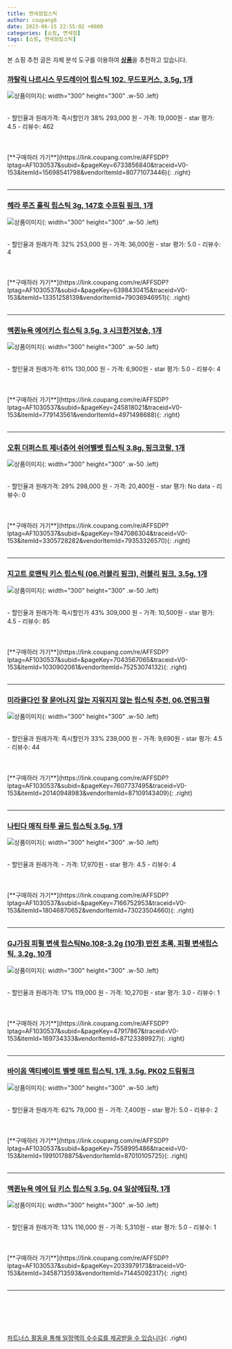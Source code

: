 ```yaml
---
title: 면세점립스틱
author: coupang6
date: 2023-06-15 22:55:02 +0800
categories: [쇼핑, 면세점]
tags: [쇼핑, 면세점립스틱]
---
```


본 쇼핑 추천 글은 자체 분석 도구를 이용하여 [**상품**](https://link.coupang.com/a/bao1ui)을 추천하고 있습니다.

### [까탈릭 나르시스 무드레이어 립스틱 102. 무드포커스, 3.5g, 1개](https://link.coupang.com/re/AFFSDP?lptag=AF1030537&subid=&pageKey=6733856840&traceid=V0-153&itemId=15698541798&vendorItemId=80771073446)

![상품이미지](https://thumbnail10.coupangcdn.com/thumbnails/remote/230x230ex/image/vendor_inventory/8ee7/44b2fb8a5147b56c10beba4da06fcf6f4ef7def4d24393dbbfee3166eeed.jpg){: width="300" height="300" .w-50 .left}


<br>
- 할인율과 원래가격: 즉시할인가 38%  293,000   원
- 가격: 19,000원
- star 평가: 4.5
- 리뷰수: 462
<br>
<br>
<br>
<br>
[**구매하러 가기**](https://link.coupang.com/re/AFFSDP?lptag=AF1030537&subid=&pageKey=6733856840&traceid=V0-153&itemId=15698541798&vendorItemId=80771073446){: .right}
<br>
<br>

---

### [헤라 루즈 홀릭 립스틱 3g, 147호 수프림 핑크, 1개](https://link.coupang.com/re/AFFSDP?lptag=AF1030537&subid=&pageKey=6398430415&traceid=V0-153&itemId=13351258139&vendorItemId=79036946951)

![상품이미지](https://thumbnail9.coupangcdn.com/thumbnails/remote/230x230ex/image/retail/images/2616112930603434-6c45cead-268f-47c9-956d-e1b3fb3d4da5.jpg){: width="300" height="300" .w-50 .left}


<br>
- 할인율과 원래가격: 32%  253,000   원
- 가격: 36,000원
- star 평가: 5.0
- 리뷰수: 4
<br>
<br>
<br>
<br>
[**구매하러 가기**](https://link.coupang.com/re/AFFSDP?lptag=AF1030537&subid=&pageKey=6398430415&traceid=V0-153&itemId=13351258139&vendorItemId=79036946951){: .right}
<br>
<br>

---

### [맥퀸뉴욕 에어키스 립스틱 3.5g, 3 시크한거보송, 1개](https://link.coupang.com/re/AFFSDP?lptag=AF1030537&subid=&pageKey=245818021&traceid=V0-153&itemId=779143561&vendorItemId=4971498688)

![상품이미지](https://thumbnail9.coupangcdn.com/thumbnails/remote/230x230ex/image/retail/images/2019/06/25/14/1/3913b836-3c2a-4b03-a96f-44748fb9a42b.jpg){: width="300" height="300" .w-50 .left}


<br>
- 할인율과 원래가격: 61%  130,000   원
- 가격: 6,900원
- star 평가: 5.0
- 리뷰수: 4
<br>
<br>
<br>
<br>
[**구매하러 가기**](https://link.coupang.com/re/AFFSDP?lptag=AF1030537&subid=&pageKey=245818021&traceid=V0-153&itemId=779143561&vendorItemId=4971498688){: .right}
<br>
<br>

---

### [오휘 더퍼스트 제너츄어 쉬어벨벳 립스틱 3.8g, 핑크코랄, 1개](https://link.coupang.com/re/AFFSDP?lptag=AF1030537&subid=&pageKey=1947086304&traceid=V0-153&itemId=3305728282&vendorItemId=79353326570)

![상품이미지](https://thumbnail6.coupangcdn.com/thumbnails/remote/230x230ex/image/vendor_inventory/cb05/62d0771baaf10ea70e39031379403ec7d7790cc5f01af8473029a682cf56.jpg){: width="300" height="300" .w-50 .left}


<br>
- 할인율과 원래가격: 29%  298,000   원
- 가격: 20,400원
- star 평가: No data
- 리뷰수: 0
<br>
<br>
<br>
<br>
[**구매하러 가기**](https://link.coupang.com/re/AFFSDP?lptag=AF1030537&subid=&pageKey=1947086304&traceid=V0-153&itemId=3305728282&vendorItemId=79353326570){: .right}
<br>
<br>

---

### [지고트 로맨틱 키스 립스틱 (06.러블리 핑크), 러블리 핑크, 3.5g, 1개](https://link.coupang.com/re/AFFSDP?lptag=AF1030537&subid=&pageKey=7043567065&traceid=V0-153&itemId=1030902061&vendorItemId=75253074132)

![상품이미지](https://thumbnail7.coupangcdn.com/thumbnails/remote/230x230ex/image/vendor_inventory/4e63/dea6c84985fc128152a988a7e0d3ad0256ae1bdc2a2850ac204a458f7dfd.jpg){: width="300" height="300" .w-50 .left}


<br>
- 할인율과 원래가격: 즉시할인가 43%  309,000   원
- 가격: 10,500원
- star 평가: 4.5
- 리뷰수: 85
<br>
<br>
<br>
<br>
[**구매하러 가기**](https://link.coupang.com/re/AFFSDP?lptag=AF1030537&subid=&pageKey=7043567065&traceid=V0-153&itemId=1030902061&vendorItemId=75253074132){: .right}
<br>
<br>

---

### [미라클다인 잘 묻어나지 않는 지워지지 않는 립스틱 추천, 06.연핑크펄](https://link.coupang.com/re/AFFSDP?lptag=AF1030537&subid=&pageKey=7607737495&traceid=V0-153&itemId=20140948983&vendorItemId=87109143409)

![상품이미지](https://thumbnail9.coupangcdn.com/thumbnails/remote/230x230ex/image/vendor_inventory/0a4f/05813e0b0fd58c9840da0e775aa7fadaae8046876fb9dc83119ef7188ef0.png){: width="300" height="300" .w-50 .left}


<br>
- 할인율과 원래가격: 즉시할인가 33%  239,000   원
- 가격: 9,690원
- star 평가: 4.5
- 리뷰수: 44
<br>
<br>
<br>
<br>
[**구매하러 가기**](https://link.coupang.com/re/AFFSDP?lptag=AF1030537&subid=&pageKey=7607737495&traceid=V0-153&itemId=20140948983&vendorItemId=87109143409){: .right}
<br>
<br>

---

### [나틴다 매직 타투 골드 립스틱 3.5g, 1개](https://link.coupang.com/re/AFFSDP?lptag=AF1030537&subid=&pageKey=7166752953&traceid=V0-153&itemId=18046870652&vendorItemId=73023504660)

![상품이미지](https://thumbnail7.coupangcdn.com/thumbnails/remote/230x230ex/image/retail/images/1398720519254745-14d602bb-8d65-4882-a4d1-2ed255f2e74b.jpg){: width="300" height="300" .w-50 .left}


<br>
- 할인율과 원래가격: 
- 가격: 17,970원
- star 평가: 4.5
- 리뷰수: 4
<br>
<br>
<br>
<br>
[**구매하러 가기**](https://link.coupang.com/re/AFFSDP?lptag=AF1030537&subid=&pageKey=7166752953&traceid=V0-153&itemId=18046870652&vendorItemId=73023504660){: .right}
<br>
<br>

---

### [GJ가짐 피펄 변색 립스틱No.108-3.2g (10개) 반전 초록, 피펄 변색립스틱, 3.2g, 10개](https://link.coupang.com/re/AFFSDP?lptag=AF1030537&subid=&pageKey=47917867&traceid=V0-153&itemId=169734333&vendorItemId=87123389927)

![상품이미지](https://thumbnail9.coupangcdn.com/thumbnails/remote/230x230ex/image/vendor_inventory/ca44/4d8c7dffdb59d9cf46d532e4c41160cecc9f2c4ecb6ea652ebd07a1d4a3b.jpg){: width="300" height="300" .w-50 .left}


<br>
- 할인율과 원래가격: 17%  119,000   원
- 가격: 10,270원
- star 평가: 3.0
- 리뷰수: 1
<br>
<br>
<br>
<br>
[**구매하러 가기**](https://link.coupang.com/re/AFFSDP?lptag=AF1030537&subid=&pageKey=47917867&traceid=V0-153&itemId=169734333&vendorItemId=87123389927){: .right}
<br>
<br>

---

### [바이옴 액티베이트 벨벳 매트 립스틱, 1개, 3.5g, PK02 드림핑크](https://link.coupang.com/re/AFFSDP?lptag=AF1030537&subid=&pageKey=7558995486&traceid=V0-153&itemId=19910178875&vendorItemId=87010105725)

![상품이미지](https://thumbnail9.coupangcdn.com/thumbnails/remote/230x230ex/image/vendor_inventory/d92f/ce8ab1d54bf10bac002a58c2b8b609ea2284eafee5e232babd8034f0114b.jpg){: width="300" height="300" .w-50 .left}


<br>
- 할인율과 원래가격: 62%  79,000   원
- 가격: 7,400원
- star 평가: 5.0
- 리뷰수: 2
<br>
<br>
<br>
<br>
[**구매하러 가기**](https://link.coupang.com/re/AFFSDP?lptag=AF1030537&subid=&pageKey=7558995486&traceid=V0-153&itemId=19910178875&vendorItemId=87010105725){: .right}
<br>
<br>

---

### [맥퀸뉴욕 에어 딥 키스 립스틱 3.5g, 04 일상에딥착, 1개](https://link.coupang.com/re/AFFSDP?lptag=AF1030537&subid=&pageKey=2033979173&traceid=V0-153&itemId=3458713593&vendorItemId=71445092317)

![상품이미지](https://thumbnail7.coupangcdn.com/thumbnails/remote/230x230ex/image/retail/images/2020/08/21/18/6/4e3af3a0-84da-4e66-9f40-196eac68de9f.jpg){: width="300" height="300" .w-50 .left}


<br>
- 할인율과 원래가격: 13%  116,000   원
- 가격: 5,310원
- star 평가: 5.0
- 리뷰수: 1
<br>
<br>
<br>
<br>
[**구매하러 가기**](https://link.coupang.com/re/AFFSDP?lptag=AF1030537&subid=&pageKey=2033979173&traceid=V0-153&itemId=3458713593&vendorItemId=71445092317){: .right}
<br>
<br>

---
<br><br><br><br><br> [파트너스 활동을 통해 일정액의 수수료를 제공받을 수 있습니다](https://link.coupang.com/a/bao1ui){: .right}